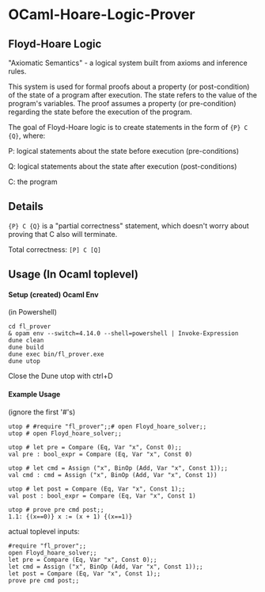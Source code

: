 # OCaml-Hoare-Logic-Prover

## Floyd-Hoare Logic
"Axiomatic Semantics" - a logical system built from axioms and inference rules.

This system is used for formal proofs about a property (or post-condition) of the state of a program after execution.
The state refers to the value of the program's variables.
The proof assumes a property (or pre-condition) regarding the state before the execution of the program.

The goal of Floyd-Hoare logic is to create statements in the form of ```{P} C {Q}```, where:

P: logical statements about the state before execution (pre-conditions)

Q: logical statements about the state after execution (post-conditions)

C: the program

## Details
```{P} C {Q}``` is a "partial correctness" statement, which doesn't worry about proving that C also will terminate.

Total correctness: ```[P] C [Q]```

## Usage (In Ocaml toplevel)

#### Setup (created) Ocaml Env
(in Powershell)


```
cd fl_prover
& opam env --switch=4.14.0 --shell=powershell | Invoke-Expression
dune clean
dune build
dune exec bin/fl_prover.exe
dune utop
```


Close the Dune utop with ctrl+D


#### Example Usage

(ignore the first '#'s)


```
utop # #require "fl_prover";;# open Floyd_hoare_solver;;
utop # open Floyd_hoare_solver;;

utop # let pre = Compare (Eq, Var "x", Const 0);;
val pre : bool_expr = Compare (Eq, Var "x", Const 0)

utop # let cmd = Assign ("x", BinOp (Add, Var "x", Const 1));;
val cmd : cmd = Assign ("x", BinOp (Add, Var "x", Const 1))

utop # let post = Compare (Eq, Var "x", Const 1);;
val post : bool_expr = Compare (Eq, Var "x", Const 1)

utop # prove pre cmd post;;
1.1: {(x==0)} x := (x + 1) {(x==1)}
```


actual toplevel inputs:


```
#require "fl_prover";;
open Floyd_hoare_solver;;
let pre = Compare (Eq, Var "x", Const 0);;
let cmd = Assign ("x", BinOp (Add, Var "x", Const 1));;
let post = Compare (Eq, Var "x", Const 1);;
prove pre cmd post;;
```

